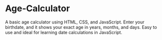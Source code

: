 # Age-Calculator
A basic age calculator using HTML, CSS, and JavaScript. Enter your birthdate, and it shows your exact age in years, months, and days. Easy to use and ideal for learning date calculations in JavaScript.
